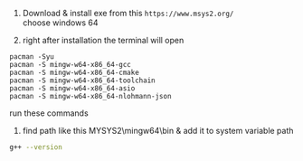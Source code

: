 1. Download & install exe from this 
`https://www.msys2.org/`  
choose windows 64  

2. right after installation the terminal will open
```
pacman -Syu
pacman -S mingw-w64-x86_64-gcc
pacman -S mingw-w64-x86_64-cmake
pacman -S mingw-w64-x86_64-toolchain
pacman -S mingw-w64-x86_64-asio
pacman -S mingw-w64-x86_64-nlohmann-json
```
run these commands  

1. find path like this
MYSYS2\mingw64\bin
& add it to system variable path  
```bash
g++ --version
```  
